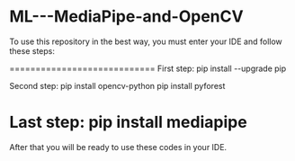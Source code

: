 # ML---MediaPipe-and-OpenCV

To use this repository in the best way, you must enter your IDE and follow these steps:

============================
First step:
pip install --upgrade pip

Second step:
pip install opencv-python
pip install pyforest

Last step:
pip install mediapipe
============================
After that you will be ready to use these codes in your IDE.
